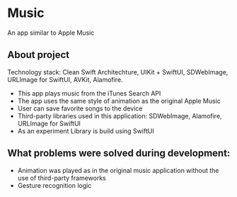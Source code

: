 # Music

An app similar to Apple Music




## About project
Technology stack: Clean Swift Architechture, UIKit + SwiftUI, SDWebImage, URLImage for SwiftUI, AVKit, Alamofire.

- This app plays music from the iTunes Search API
- The app uses the same style of animation as the original Apple Music
- User can save favorite songs to the device
- Third-party libraries used in this application: SDWebImage, Alamofire, URLImage for SwiftUI
- As an experiment Library is build using SwiftUI

## What problems were solved during development:
- Animation was played as in the original music application without the use of third-party frameworks
- Gesture recognition logic
